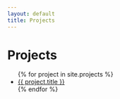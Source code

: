 ```yaml
---
layout: default
title: Projects
---
```


<h1>Projects</h1>

<ul class="projects">
{% for project in site.projects %}
  <li><a href="{{ project.url | relative_url }}">{{ project.title }}</a></li>
{% endfor %}
</ul>
